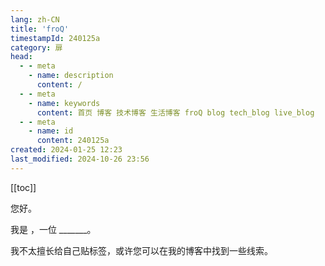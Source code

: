 ```yaml
---
lang: zh-CN
title: 'froQ'
timestampId: 240125a
category: 扉
head:
  - - meta
    - name: description
      content: /
  - - meta
    - name: keywords
      content: 首页 博客 技术博客 生活博客 froQ blog tech_blog live_blog
  - - meta
    - name: id
      content: 240125a
created: 2024-01-25 12:23
last_modified: 2024-10-26 23:56
---
```


[[toc]]

您好。

我是 <Logo />，一位 _______。

我不太擅长给自己贴标签，或许您可以在我的<span class="highlight">博客</span>中找到一些线索。
